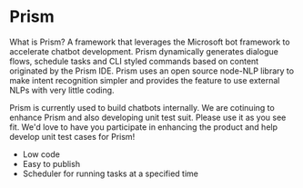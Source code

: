# Prism
What is Prism? A framework that leverages the Microsoft bot framework to accelerate chatbot development. Prism dynamically generates dialogue flows, schedule tasks and CLI styled commands based on content originated by the Prism IDE. Prism uses an open source node-NLP library to make intent recognition simpler and provides the feature to use external NLPs with very little coding.

Prism is currently used to build chatbots internally. We are cotinuing to enhance Prism and also developing unit test suit. Please use it as you see fit. We'd love to have you participate in enhancing the product and help develop unit test cases for Prism!

-	Low code
-	Easy to publish
-	Scheduler for running tasks at a specified time
